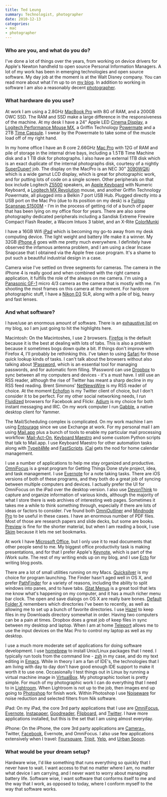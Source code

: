 ```yaml
---
title: Ted Leung
summary: Technologist, photographer
date: 2010-12-13
categories:
- mac
- photographer
---
```


### Who are you, and what do you do?

I've done a lot of things over the years, from working on device drivers for Apple's Newton handheld to open source Personal Information Managers. A lot of my work has been in emerging technologies and open source software. My day job at the moment is at the Walt Disney company. You can read more about what I'm up to on [my blog](http://www.sauria.com/blog/ "Ted's weblog."). In addition to working in software I am also a reasonably decent [photographer](http://www.flickr.com/photos/twleung/ "Ted's photos on Flickr.").

### What hardware do you use?

At work I am using a 2.8GHz [MacBook Pro][macbook-pro] with 8G of RAM, and a 200GB OWC SSD. The RAM and SSD make a large difference in the responsiveness of the machine. At my desk I have a 24" Apple LED [Cinema Display][cinema-display], a [Logitech Performance Mouse MX][performance-mouse-mx], a Griffin Technology [Powermate][] and a 2TB [Time Capsule][time-capsule]. I swear by the Powermate to take some of the muscle load off of my right hand.

In my home office I have an 8 core 2.66GHz [Mac Pro][mac-pro] with 12G of RAM and pile of storage in the internal drive bays, including a 1.5TB Time Machine disk and a 1 TB disk for photographs. I also have an external 1TB disk which is an exact duplicate of the internal photographs disk, courtesy of a nightly [SuperDuper!][superduper] job. The display on the MacPro is an NEC 30" [3090WQXi][] which is a wide gamut LCD display, which is great for photographic work, and for putting lots of code on a single screen. Other peripherals on that box include Logitech [Z5500][z-5500] speakers, an [Apple Keyboard][keyboard] with Numeric Keyboard, a [Logitech MX Revolution][mx-revolution] mouse, and another Griffin Technology Powermate, all plugged into a Belkin 7 port USB Hub. Plugged directly into a USB port on the Mac Pro (due to its position on my desk) is a [Fujitsu Scansnap S1500M][scansnap-s1500m] - I'm in the process of getting rid of a bunch of paper that has been lying on my office floor for years. There are also some photography dedicated peripherals including a Sandisk Extreme Firewire Compact Flash Reader, a Wacom Intuos 3 tablet, and an X-Rite [ColorMunki][colormunki-photo]

I have a 16GB Wifi [iPad][] which is becoming my go-to away from my desk computing device. The light weight and battery life make it a winner. My 32GB [iPhone 4][iphone-4] goes with me pretty much everywhere. I definitely have observed the infamous antenna problem, and I am using a clear Incase Snapcase that I obtained via the Apple free case program. It's a shame to put such a beautiful industrial design in a case.

Camera wise I've settled on three segments for cameras. The camera in the iPhone 4 is really good and when combined with the right camera application, it fulfills the role of the always on me camera. I'm using a [Panasonic GF-1][lumix-dmc-gf1] micro 4/3 camera as the camera that is mostly with me. I'm shooting the most frames on this camera at the moment. For hardcore photographic stuff, I have a [Nikon D3][d3] SLR, along with a pile of big, heavy and fast lenses.

### And what software?

I have/use an enormous amount of software. There is an [exhaustive list](http://www.sauria.com/blog/mac-tips-and-tricks/ "Ted's full list of software.") on my blog, so I am just going to hit the highlights here.

Macintosh: On the Macintoshes, I use 2 browsers. [Firefox][] is the default because it is the best at dealing with lots of tabs. This is also a problem because it sometimes bogs down quite a bit. If things don't improve with Firefox 4, I'll probably be rethinking this. I've taken to using [Safari][] for those quick lookup kinds of tasks. I can't talk about the browsers without also talking about [1Password][], which is an essential tool for managing passwords, and for automatic form filling. 1Password can use [Dropbox][] to sync between all my computers and devices - it's a must have. I still use an RSS reader, although the rise of Twitter has meant a sharp decline in my RSS feed reading. Brent Simmons' [NetNewsWire][] is my RSS reader of choice. At the moment [Echofon][] is my Twitter client of choice, but I don't consider it to be perfect. For my other social networking needs, I run [Fluidized][fluid] browsers for Facebook and Flickr. [Adium][] is my choice for both instant messaging and IRC. On my work computer I run [Gabble][], a native desktop client for Yammer.

The Mail/Scheduling complex is complicated. On my work machine I am using [Entourage][] since we use Exchange at work. For my personal mail I am using [Mail.app][mail] plus a bunch of tools to enable my particular mail processing workflow: [Mail-Act-On][mail-act-on], [Keyboard Maestro][keyboard-maestro] and some custom Python scripts that talk to Mail.app. I use Keyboard Maestro for other automation tasks along with [Typeit4Me][] and [FastScripts][]. [iCal][] gets the nod for home calendar management.

I use a number of applications to help me stay organized and productive. [OmniFocus][] is a great program for Getting Things Done style project, idea, and task management. I use [Evernote][evernote-mac] for a note taking tasks. There are iOS versions of both of these programs, and they both do a great job of syncing between multiple computers and devices. I actually prefer the UI for OmniFocus on the iPad over the desktop version. I also use [DevonThink][] to capture and organize information of various kinds, although the majority of what I store there is web archives of interesting web pages. Sometimes it takes me a while to think something through, especially if there are lots of ideas or factors to consider. I've found both [OmniOutliner][] and [Mindnode Pro][mindnode-pro] to be useful in these cases. I have an enormous number of PDF files. Most of those are research papers and slide decks, but some are books. [Preview][] is fine for the shorter material, but when I am reading a book, I use [Skim][] because it lets me set bookmarks.

At work I have [Microsoft Office][office], but I only use it to read documents that other people send to me. My biggest office productivity task is making presentations, and for that I prefer Apple's [Keynote][], which is part of the iWork suite. The rest of my writing ends up on my blog, and I use [Ecto][] for writing blog posts.

There are a lot of small utilities running on my Macs. [Quicksilver][] is my choice for program launching. The Finder hasn't aged well in OS X, and prefer [PathFinder][path-finder] for a variety of reasons, including the ability to split windows into panes, and to have tabs. [iStat Menus][istat-menus] is a great tool that lets me know what's happening on my computer, and it has a much richer menu bar clock. The open and save dialogs on OS X are really bare bones. [Default Folder X][default-folder-x] remembers which directories I've been to recently, as well as allowing me to set up a bunch of favorite directories. I use [Hazel][] to keep files in my Downloads directory somewhat in order. Having two computers can be a pain at times. Dropbox does a great job of keep files in sync between my desktop and laptop. When I am at home [Teleport][] allows me to use the input devices on the Mac Pro to control my laptop as well as my desktop.

I use a much more moderate set of applications for doing software development. I use [homebrew][] to install Unix/Linux packages that I need. I typically run tools from the command line - [zsh][] in my case, and do my text editing in [Emacs][]. While in theory I am a fan of IDE's, the technologies that I am living with day to day don't have good enough IDE support to make it worth it to use one. Occasionally I test things out in Linux by running a virtual machine image in [VirtualBox][]. My photographic toolset is pretty simple. For much of my photographic work I can do everything that I need to in [Lightroom][]. When Lightroom is not up to the job, then images end up going to [Photoshop][] for finish work. Within Photoshop I use [Noiseware][] for noise reduction and selected filters from Nik software.

iPad: On my iPad, the core 3rd party applications that I use are [OmniFocus][omnifocus-ios], [Evernote][evernote-ios], [Instapaper][instapaper-ios], [Goodreader][goodreader-ios], [Flipboard][flipboard-ios], and [Twitter][twitter-ios]. I have more applications installed, but this is the set that I am using almost everyday.

iPhone: On the iPhone, the core 3rd party applications are [Camera+][camera-plus-ios], Twitter, [Facebook][facebook-ios], Evernote, and OmniFocus. I also use few applications extensively when I travel: [Foursquare][foursquare-ios], [Tripit][tripit-ios], [Yelp][yelp-ios], and [Urban Spoon][urbanspoon-ios].

### What would be your dream setup?

Hardware wise, I'd like something that runs everything so quickly that I never have to wait. I want access to that no matter where I am, no matter what device I am carrying, and I never want to worry about managing battery life. Software wise, I want software that conforms itself to me and the way that I work, as opposed to today, where I conform myself to the way that software works.

[1password]: https://1password.com "Password management software for Mac OS X."
[3090wqxi]: http://web.archive.org/web/20150507160359/http://www.amazon.com:80/LCD3090WQXi-BK-30-Inch-Widescreen-Resolution-Monitor/dp/B0013DJ31A "A 30 inch LCD monitor."
[adium]: https://en.wikipedia.org/wiki/Adium "A multi-protocol chat application for the Mac."
[camera-plus-ios]: https://camera.plus/ "A pro photo app for the iPhone."
[cinema-display]: https://en.wikipedia.org/wiki/Apple_Cinema_Display "An LCD display."
[colormunki-photo]: http://web.archive.org/web/20230519022437/https://calibrite.com/us/product/colorchecker-studio/ "A colour calibration device."
[d3]: https://en.wikipedia.org/wiki/Nikon_D3 "A 12.1 megapixel digital SLR."
[default-folder-x]: https://www.stclairsoft.com/DefaultFolderX/ "A Mac OS X utility for expanding the capabilities of the Open and Save dialogs."
[devonthink]: https://www.devontechnologies.com/apps/devonthink/ "Software for storing all your documents, scans etc."
[dropbox]: https://www.dropbox.com/ "Online syncing and storage."
[echofon]: http://web.archive.org/web/20190829052222/http://www.echofon.com:80/twitter/mac/ "A Twitter client for the Mac."
[ecto]: https://illumineX.com/ecto/ "Blogging software for Mac and Windows."
[emacs]: http://www.gnu.org/software/emacs/ "An extensible, customizable, free/libre text editor — and more."
[entourage]: https://en.wikipedia.org/wiki/Microsoft_Entourage "A Mac email client included with Office."
[evernote-ios]: https://apps.apple.com/us/app/evernote/id281796108 "An iPhone client for the Evernote web service."
[evernote-mac]: https://evernote.com/ "A Mac client for the note/image service."
[facebook-ios]: https://apps.apple.com/us/app/facebook/id284882215 "An iPhone app for accessing Facebook."
[fastscripts]: https://redsweater.com/fastscripts/ "System-wide access to Applescripts, for the Mac."
[firefox]: https://www.mozilla.org/en-US/firefox/new/ "A cross-platform open-source web browser."
[flipboard-ios]: https://apps.apple.com/us/app/flipboard-your-social-news/id358801284 "A 'social magazine' for the iPad."
[fluid]: https://fluidapp.com/ "A WebKit-based application for creating Site Specific Browsers."
[foursquare-ios]: https://apps.apple.com/us/app/foursquare/id306934924 "An iPhone client for the social location game."
[gabble]: http://web.archive.org/web/20211017195135/https://www.macupdate.com/app/mac/31552/gabble "A Mac client for the Yammer messaging platform."
[goodreader-ios]: https://goodreader.com/ "A PDF reader for the iPad."
[hazel]: https://www.noodlesoft.com/ "A file organiser/housekeeper for the Mac."
[homebrew]: https://brew.sh/ "Command-line package manager for Mac OS X."
[ical]: https://en.wikipedia.org/wiki/Calendar_(Apple) "The calendar software included with macOS."
[instapaper-ios]: http://web.archive.org/web/20221221083204/https://www.instapaper.com/iphone "An iPhone app for reading Instapaper saved pages."
[ipad]: https://www.apple.com/ipad/ "A tablet device."
[iphone-4]: https://en.wikipedia.org/wiki/IPhone_4 "A smartphone."
[istat-menus]: https://bjango.com/mac/istatmenus/ "A collection of Mac OS X menu items for monitoring your system."
[keyboard-maestro]: http://www.keyboardmaestro.com/main/ "A macro application for the Mac."
[keyboard]: https://www.apple.com/us/shop/goto/mac/accessories "The keyboard."
[keynote]: https://www.apple.com/keynote/ "Presentation software for the Mac."
[lightroom]: https://www.adobe.com/products/photoshop-lightroom.html "Photo management and editing software."
[lumix-dmc-gf1]: http://web.archive.org/web/20230407212651/http://www.amazon.com/Panasonic-DMC-GF1-Four-Thirds-Interchangeable-Aspherical/dp/B002MUAEX4/ "A 12.1 megapixel digital camera."
[mac-pro]: https://www.apple.com/mac-pro/ "The Intel-based Mac tower computer."
[macbook-pro]: https://www.apple.com/macbook-pro/ "A laptop."
[mail-act-on]: https://smallcubed.comMailActOn.html "A tool for Mail.app to organise emails via the keyboard."
[mail]: https://en.wikipedia.org/wiki/Mail_(application) "The default Mac OS X mail client."
[mindnode-pro]: https://apps.apple.com/app/mindnode-pro/id402398561 "Mac mind mapping software."
[mx-revolution]: http://web.archive.org/web/20230224223512/https://www.amazon.com/Logitech-Revolution-Cordless-Laser-Mouse/dp/B000HCT12O "A wireless laser mouse."
[netnewswire]: https://en.wikipedia.org/wiki/NetNewsWire "A popular feed reader for the Mac."
[noiseware]: http://web.archive.org/web/20230706215136/https://www.imagenomic.com/Products/Noiseware "A noise reduction plugin for Photoshop."
[office]: https://www.microsoft.com/en-us/microsoft-365 "An office productivity suite."
[omnifocus-ios]: https://apps.apple.com/us/app/omnifocus-2-for-iphone/id690305341 "Task management for the iPhone."
[omnifocus]: https://www.omnigroup.com/omnifocus/ "Task management software for the Mac."
[omnioutliner]: https://www.omnigroup.com/omnioutliner/ "To-do/task management software for Mac OS X."
[path-finder]: http://web.archive.org/web/20170209074456/http://cocoatech.com:80/pathfinder/ "A replacement for Mac OS X's Finder file browser."
[performance-mouse-mx]: https://www.logitech.com/en-us/product/performance-mouse-mx.html "A wireless laser mouse."
[photoshop]: https://www.adobe.com/products/photoshop.html "A bitmap image editor."
[powermate]: http://web.archive.org/web/20150804025129/https://store.griffintechnology.com/powermate "A USB multimedia controller."
[preview]: https://en.wikipedia.org/wiki/Preview_(Mac_OS) "An image viewer included with Mac OS X."
[quicksilver]: https://qsapp.com/ "A data manipulator and launcher for the Mac."
[safari]: https://www.apple.com/safari/ "A fast web browser."
[scansnap-s1500m]: http://web.archive.org/web/20220407044618/https://www.fujitsu.com/us/products/computing/peripheral/scanners/product/eol/s1500m/ "A sheet-fed scanner for the Mac."
[skim]: http://web.archive.org/web/20180215153733/http://skim-app.sourceforge.net/ "PDF reader/note-taker software for the Mac."
[superduper]: https://shirt-pocket.com/SuperDuper/SuperDuperDescription.html "An excellent Mac backup/cloning application."
[teleport]: https://www.macupdate.com/app/mac/62579/teleport "Control multiple Macs with a single keyboard and mouse."
[time-capsule]: https://www.apple.com/mac/ "A WiFi access point and backup system."
[tripit-ios]: http://web.archive.org/web/20230706191117/https://www.tripit.com/web/download "An iPhone client for the trip sharing service."
[twitter-ios]: https://apps.apple.com/app/twitter/id333903271 "A Twitter client."
[typeit4me]: https://www.ettoresoftware.com/mac-apps/typeit4me/ "A typing shortcut tool for the Mac."
[urbanspoon-ios]: https://apps.apple.com/app/urbanspoon/id284708449 "An iPhone client for the local restaurant service."
[virtualbox]: https://www.virtualbox.org/ "Open-source virtualisation software."
[yelp-ios]: https://apps.apple.com/app/yelp/id284910350 "An iPhone app for accessing Yelp reviews."
[z-5500]: http://web.archive.org/web/20230706194423/https://www.amazon.com/Logitech-THX-Certified-Digital-Surround-Speaker/dp/B0002WPSBC "5.1 digital speakers."
[zsh]: https://www.zsh.org/ "An interactive shell and scripting language."
